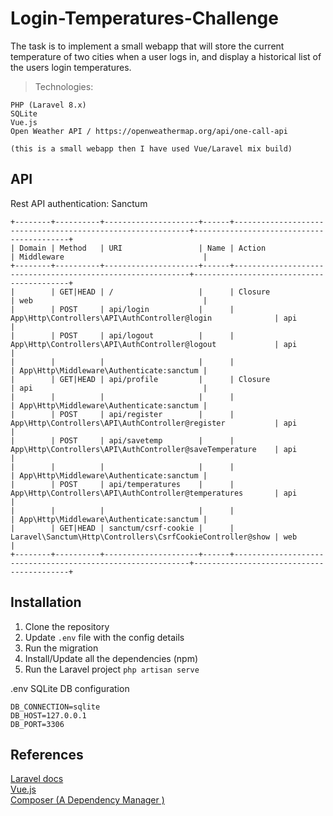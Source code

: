 # Login-Temperatures-Challenge

The task is to implement a small webapp that will store the current temperature of two cities when a user logs in, and display a historical list of the users login temperatures. 

> Technologies:<br />

    PHP (Laravel 8.x)
    SQLite
    Vue.js
    Open Weather API / https://openweathermap.org/api/one-call-api
    
    (this is a small webapp then I have used Vue/Laravel mix build) 
    
## API
Rest API authentication: Sanctum
```
+--------+----------+---------------------+------+------------------------------------------------------------+------------------------------------------+
| Domain | Method   | URI                 | Name | Action                                                     | Middleware                               |
+--------+----------+---------------------+------+------------------------------------------------------------+------------------------------------------+
|        | GET|HEAD | /                   |      | Closure                                                    | web                                      |
|        | POST     | api/login           |      | App\Http\Controllers\API\AuthController@login              | api                                      |
|        | POST     | api/logout          |      | App\Http\Controllers\API\AuthController@logout             | api                                      |
|        |          |                     |      |                                                            | App\Http\Middleware\Authenticate:sanctum |
|        | GET|HEAD | api/profile         |      | Closure                                                    | api                                      |
|        |          |                     |      |                                                            | App\Http\Middleware\Authenticate:sanctum |
|        | POST     | api/register        |      | App\Http\Controllers\API\AuthController@register           | api                                      |
|        | POST     | api/savetemp        |      | App\Http\Controllers\API\AuthController@saveTemperature    | api                                      |
|        |          |                     |      |                                                            | App\Http\Middleware\Authenticate:sanctum |
|        | POST     | api/temperatures    |      | App\Http\Controllers\API\AuthController@temperatures       | api                                      |
|        |          |                     |      |                                                            | App\Http\Middleware\Authenticate:sanctum |
|        | GET|HEAD | sanctum/csrf-cookie |      | Laravel\Sanctum\Http\Controllers\CsrfCookieController@show | web                                      |
+--------+----------+---------------------+------+------------------------------------------------------------+------------------------------------------+
```
## Installation
1. Clone the repository
2. Update `.env` file with the config details 
3. Run the migration
4. Install/Update all the dependencies (npm)
5. Run the Laravel project `php artisan serve`

.env SQLite DB configuration<br />

    DB_CONNECTION=sqlite
    DB_HOST=127.0.0.1
    DB_PORT=3306
    


## References
[Laravel docs](https://laravel.com/docs/4.2/)<br />
[Vue.js](https://vuejs.org/guide/introduction.html/)<br />
[Composer (A Dependency Manager )](https://getcomposer.org/)<br />

